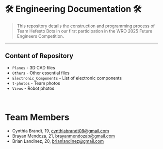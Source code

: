 &nbsp;

🛠️ Engineering Documentation 🛠️
======

> This repository details the construction and programming process of Team Hefesto Bots in our first participation in the WRO 2025 Future Engineers Competition.
&nbsp;
---


## Content of Repository 
* `Planes` - 3D CAD files
* `Others` - Other essential files
* `Electronic_Components` - List of electronic components
* `t-photos` - Team photos
* `Views` - Robot photos

&nbsp; 

# Team Members

* Cynthia Brandt, 19, cynthiabrandt08@gmail.com
* Brayan Mendoza, 21, brayanmendozab@gmail.com
* Brian Landinez, 20, brianlandinez@gmail.com
